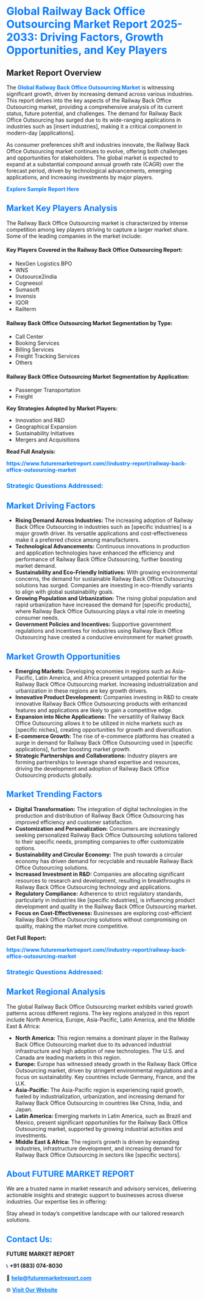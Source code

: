 <h1 style="color: #007BFF;">Global Railway Back Office Outsourcing Market Report 2025-2033: Driving Factors, Growth Opportunities, and Key Players</h1>

<section id="overview">
<h2>Market Report Overview</h2>
<p>The <a href="https://www.futuremarketreport.com//industry-report/railway-back-office-outsourcing-market" style="color: #007BFF; text-decoration: none;"><strong>Global Railway Back Office Outsourcing Market</strong></a> is witnessing significant growth, driven by increasing demand across various industries. This report delves into the key aspects of the Railway Back Office Outsourcing market, providing a comprehensive analysis of its current status, future potential, and challenges. The demand for Railway Back Office Outsourcing has surged due to its wide-ranging applications in industries such as [insert industries], making it a critical component in modern-day [applications].</p>
<p>As consumer preferences shift and industries innovate, the Railway Back Office Outsourcing market continues to evolve, offering both challenges and opportunities for stakeholders. The global market is expected to expand at a substantial compound annual growth rate (CAGR) over the forecast period, driven by technological advancements, emerging applications, and increasing investments by major players.</p>
</section>

<section id="overview">
<p><a href="https://www.futuremarketreport.com//request-sample/reportId=57301" style="color: #007BFF; text-decoration: none;"><strong>Explore Sample Report Here</strong></a></p>
</section>

<section id="key-players">
<h2 style="color: #007BFF;">Market Key Players Analysis</h2>
<p>The Railway Back Office Outsourcing market is characterized by intense competition among key players striving to capture a larger market share. Some of the leading companies in the market include:</p>
<h4>Key Players Covered in the Railway Back Office Outsourcing Report:</h4>
<ul><li>NexGen Logistics BPO</li><li>WNS</li><li>Outsource2india</li><li>Cogneesol</li><li>Sumasoft</li><li>Invensis</li><li>IQOR</li><li>Railterm</li></ul>
<h4>Railway Back Office Outsourcing Market Segmentation by Type:</h4>
<ul><li>Call Center</li><li>Booking Services</li><li>Billing Services</li><li>Freight Tracking Services</li><li>Others</li></ul>

<h4>Railway Back Office Outsourcing Market Segmentation by Application:</h4>
<ul><li>Passenger Transportation</li><li>Freight</li></ul>
<p><strong>Key Strategies Adopted by Market Players:</strong></p>
<ul>
<li>Innovation and R&D</li>
<li>Geographical Expansion</li>
<li>Sustainability Initiatives</li>
<li>Mergers and Acquisitions</li>
</ul>
</section>

<section>
<p><strong>Read Full Analysis: </strong></p><a href="https://www.futuremarketreport.com//industry-report/railway-back-office-outsourcing-market" style="color: #007BFF; text-decoration: none;"><strong>https://www.futuremarketreport.com//industry-report/railway-back-office-outsourcing-market</strong></a>
<h3 style="color: #007BFF;">Strategic Questions Addressed:</h3>
</section>

<section id="driving-factors">
<h2 style="color: #007BFF;">Market Driving Factors</h2>
<ul>
<li><strong>Rising Demand Across Industries:</strong> The increasing adoption of Railway Back Office Outsourcing in industries such as [specific industries] is a major growth driver. Its versatile applications and cost-effectiveness make it a preferred choice among manufacturers.</li>
<li><strong>Technological Advancements:</strong> Continuous innovations in production and application technologies have enhanced the efficiency and performance of Railway Back Office Outsourcing, further boosting market demand.</li>
<li><strong>Sustainability and Eco-Friendly Initiatives:</strong> With growing environmental concerns, the demand for sustainable Railway Back Office Outsourcing solutions has surged. Companies are investing in eco-friendly variants to align with global sustainability goals.</li>
<li><strong>Growing Population and Urbanization:</strong> The rising global population and rapid urbanization have increased the demand for [specific products], where Railway Back Office Outsourcing plays a vital role in meeting consumer needs.</li>
<li><strong>Government Policies and Incentives:</strong> Supportive government regulations and incentives for industries using Railway Back Office Outsourcing have created a conducive environment for market growth.</li>
</ul>
</section>

<section id="growth-opportunities">
<h2 style="color: #007BFF;">Market Growth Opportunities</h2>
<ul>
<li><strong>Emerging Markets:</strong> Developing economies in regions such as Asia-Pacific, Latin America, and Africa present untapped potential for the Railway Back Office Outsourcing market. Increasing industrialization and urbanization in these regions are key growth drivers.</li>
<li><strong>Innovative Product Development:</strong> Companies investing in R&D to create innovative Railway Back Office Outsourcing products with enhanced features and applications are likely to gain a competitive edge.</li>
<li><strong>Expansion into Niche Applications:</strong> The versatility of Railway Back Office Outsourcing allows it to be utilized in niche markets such as [specific niches], creating opportunities for growth and diversification.</li>
<li><strong>E-commerce Growth:</strong> The rise of e-commerce platforms has created a surge in demand for Railway Back Office Outsourcing used in [specific applications], further boosting market growth.</li>
<li><strong>Strategic Partnerships and Collaborations:</strong> Industry players are forming partnerships to leverage shared expertise and resources, driving the development and adoption of Railway Back Office Outsourcing products globally.</li>
</ul>
</section>

<section id="trending-factors">
<h2 style="color: #007BFF;">Market Trending Factors</h2>
<ul>
<li><strong>Digital Transformation:</strong> The integration of digital technologies in the production and distribution of Railway Back Office Outsourcing has improved efficiency and customer satisfaction.</li>
<li><strong>Customization and Personalization:</strong> Consumers are increasingly seeking personalized Railway Back Office Outsourcing solutions tailored to their specific needs, prompting companies to offer customizable options.</li>
<li><strong>Sustainability and Circular Economy:</strong> The push towards a circular economy has driven demand for recyclable and reusable Railway Back Office Outsourcing solutions.</li>
<li><strong>Increased Investment in R&D:</strong> Companies are allocating significant resources to research and development, resulting in breakthroughs in Railway Back Office Outsourcing technology and applications.</li>
<li><strong>Regulatory Compliance:</strong> Adherence to strict regulatory standards, particularly in industries like [specific industries], is influencing product development and quality in the Railway Back Office Outsourcing market.</li>
<li><strong>Focus on Cost-Effectiveness:</strong> Businesses are exploring cost-efficient Railway Back Office Outsourcing solutions without compromising on quality, making the market more competitive.</li>
</ul>
</section>

<section>
<p><strong>Get Full Report: </strong></p><a href="https://www.futuremarketreport.com//industry-report/railway-back-office-outsourcing-market" style="color: #007BFF; text-decoration: none;"><strong>https://www.futuremarketreport.com//industry-report/railway-back-office-outsourcing-market</strong></a>
<h3 style="color: #007BFF;">Strategic Questions Addressed:</h3>
</section>


<section id="regional-analysis">
<h2 style="color: #007BFF;">Market Regional Analysis</h2>
<p>The global Railway Back Office Outsourcing market exhibits varied growth patterns across different regions. The key regions analyzed in this report include North America, Europe, Asia-Pacific, Latin America, and the Middle East & Africa:</p>
<ul>
<li><strong>North America:</strong> This region remains a dominant player in the Railway Back Office Outsourcing market due to its advanced industrial infrastructure and high adoption of new technologies. The U.S. and Canada are leading markets in this region.</li>
<li><strong>Europe:</strong> Europe has witnessed steady growth in the Railway Back Office Outsourcing market, driven by stringent environmental regulations and a focus on sustainability. Key countries include Germany, France, and the U.K.</li>
<li><strong>Asia-Pacific:</strong> The Asia-Pacific region is experiencing rapid growth, fueled by industrialization, urbanization, and increasing demand for Railway Back Office Outsourcing in countries like China, India, and Japan.</li>
<li><strong>Latin America:</strong> Emerging markets in Latin America, such as Brazil and Mexico, present significant opportunities for the Railway Back Office Outsourcing market, supported by growing industrial activities and investments.</li>
<li><strong>Middle East & Africa:</strong> The region’s growth is driven by expanding industries, infrastructure development, and increasing demand for Railway Back Office Outsourcing in sectors like [specific sectors].</li>
</ul>
</section>

<footer>
<h2 style="color: #007BFF;">About FUTURE MARKET REPORT</h2>
<p>We are a trusted name in market research and advisory services, delivering actionable insights and strategic support to businesses across diverse industries. Our expertise lies in offering:</p>

<p>Stay ahead in today’s competitive landscape with our tailored research solutions.</p>

<h2 style="color: #007BFF;">Contact Us:</h2>
<p><strong>FUTURE MARKET REPORT</strong></p>
<p>📞 <strong>+91 (883) 074-8030</strong></p>
<p>📧 <strong><a href="mailto:help@futuremarketreport.com" style="color: #007BFF;">help@futuremarketreport.com</a></strong></p>
<p>🌐 <strong><a href="https://www.futuremarketreport.com/" style="color: #007BFF;">Visit Our Website</a></strong></p>
</footer>